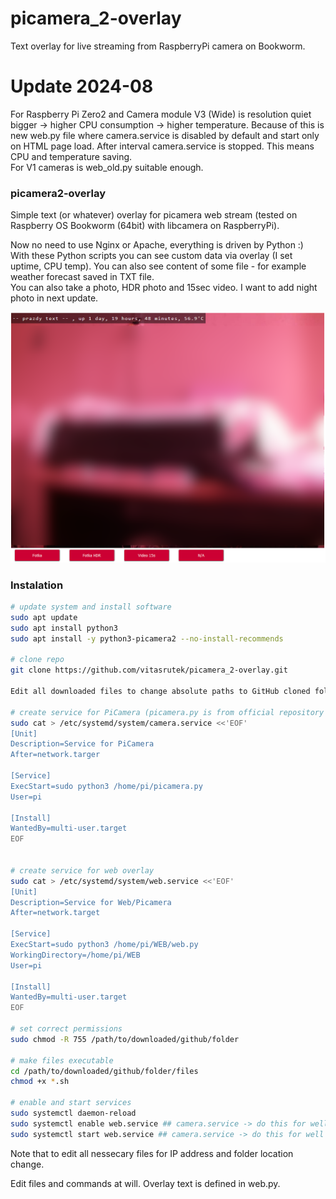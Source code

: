 # picamera_2-overlay
Text overlay for live streaming from RaspberryPi camera on Bookworm.

# Update 2024-08
For Raspberry Pi Zero2 and Camera module V3 (Wide) is resolution quiet bigger -> higher CPU consumption -> higher temperature. Because of this is new web.py file where camera.service is disabled by default and start only on HTML page load. After interval camera.service is stopped. This means CPU and temperature saving.   
For V1 cameras is web_old.py suitable enough.

### picamera2-overlay
Simple text (or whatever) overlay for picamera web stream (tested on Raspberry OS Bookworm (64bit) with libcamera on RaspberryPi).
   
Now no need to use Nginx or Apache, everything is driven by Python :)   
With these Python scripts you can see custom data via overlay (I set uptime, CPU temp). You can also see content of some file - for example weather forecast saved in TXT file.   
You can also take a photo, HDR photo and 15sec video. I want to add night photo in next update.

![screenshot](https://github.com/vitasrutek/picamera_2-overlay/blob/v2/files/screen.png)

### Instalation

```sh
# update system and install software
sudo apt update
sudo apt install python3
sudo apt install -y python3-picamera2 --no-install-recommends

# clone repo
git clone https://github.com/vitasrutek/picamera_2-overlay.git

Edit all downloaded files to change absolute paths to GitHub cloned folder

# create service for PiCamera (picamera.py is from official repository picamera2 - mjpeg_server - only edited for rotation and resolution)
sudo cat > /etc/systemd/system/camera.service <<'EOF'
[Unit]
Description=Service for PiCamera
After=network.targer

[Service]
ExecStart=sudo python3 /home/pi/picamera.py
User=pi

[Install]
WantedBy=multi-user.target
EOF


# create service for web overlay
sudo cat > /etc/systemd/system/web.service <<'EOF'
[Unit]
Description=Service for Web/Picamera
After=network.target

[Service]
ExecStart=sudo python3 /home/pi/WEB/web.py
WorkingDirectory=/home/pi/WEB
User=pi

[Install]
WantedBy=multi-user.target
EOF

# set correct permissions
sudo chmod -R 755 /path/to/downloaded/github/folder

# make files executable
cd /path/to/downloaded/github/folder/files
chmod +x *.sh

# enable and start services
sudo systemctl daemon-reload
sudo systemctl enable web.service ## camera.service -> do this for well cooled devices (not for Zero2 and V3 camera)
sudo systemctl start web.service ## camera.service -> do this for well cooled devices (not for Zero2 and V3 camera)
```


Note that to edit all nessecary files for IP address and folder location change.

Edit files and commands at will. Overlay text is defined in web.py.
